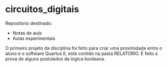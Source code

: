 # circuitos_digitais
Repositório destinado:

- Notas de aula
- Aulas experimentais

O primeiro projeto da disciplina foi feito para criar uma proximidade entre o aluno e 
o software Quartus II, está contido na pasta RELATORIO. É feito a prova de alguns postulados da 
lógica booleana.
